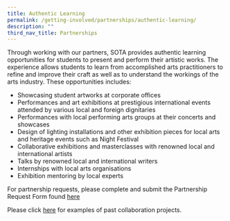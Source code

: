 ```yaml
---
title: Authentic Learning
permalink: /getting-involved/partnerships/authentic-learning/
description: ""
third_nav_title: Partnerships
---
```

Through working with our partners, SOTA provides authentic learning opportunities for students to present and perform their artistic works. The experience allows students to learn from accomplished arts practitioners to refine and improve their craft as well as to understand the workings of the arts industry. These opportunities includes:

  

*   Showcasing student artworks at corporate offices
*   Performances and art exhibitions at prestigious international events attended by various local and foreign dignitaries
*   Performances with local performing arts groups at their concerts and showcases
*   Design of lighting installations and other exhibition pieces for local arts and heritage events such as Night Festival
*   Collaborative exhibitions and masterclasses with renowned local and international artists
*   Talks by renowned local and international writers
*   Internships with local arts organisations
*   Exhibition mentoring by local experts

  

For partnership requests, please complete and submit the Partnership Request Form found [here](https://goo.gl/forms/ki8epz8G2RBx1bbk2)

Please click [here](/news/campus-buzz/partner-collaboration) for examples of past collaboration projects.